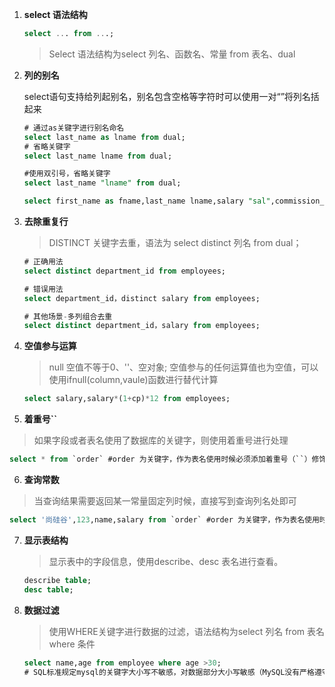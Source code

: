1. **select 语法结构**

   ```sql
   select ... from ...;
   ```

   > Select 语法结构为select  列名、函数名、常量  from 表名、dual



2. **列的别名**

   select语句支持给列起别名，别名包含空格等字符时可以使用一对“”将列名括起来

   ```sql
   # 通过as关键字进行别名命名
   select last_name as lname from dual;
   # 省略关键字
   select last_name lname from dual;
   
   #使用双引号，省略关键字
   select last_name "lname" from dual;
   
   select first_name as fname,last_name lname,salary "sal",commission_pct "cp this year" from employees order by commission_pct desc limit 5;
   ```

   

3. **去除重复行**

   > DISTINCT 关键字去重，语法为 select distinct 列名 from dual；

   ```sql
   # 正确用法
   select distinct department_id from employees;
   
   # 错误用法
   select department_id，distinct salary from employees;
   
   # 其他场景-多列组合去重
   select distinct department_id，salary from employees;
   
   ```

   

4. **空值参与运算**

   > null 空值不等于0、''、空对象; 空值参与的任何运算值也为空值，可以使用ifnull(column,vaule)函数进行替代计算

   ```sql
   select salary,salary*(1+cp)*12 from employees;
   ```



5.  **着重号``**

   > 如果字段或者表名使用了数据库的关键字，则使用着重号进行处理

   ```sql
   select * from `order` #order 为关键字，作为表名使用时候必须添加着重号（``）修饰否则报语法错误
   ```

   

6.  **查询常数**

   > 当查询结果需要返回某一常量固定列时候，直接写到查询列名处即可
   ```sql
   select '尚硅谷',123,name,salary from `order` #order 为关键字，作为表名使用时候必须添加着重号（``）修饰否则报语法错误
   ```
   
   

7. **显示表结构**

   > 显示表中的字段信息，使用describe、desc 表名进行查看。

   ```sql
   describe table;
   desc table;
   ```

   

8. **数据过滤**

   > 使用WHERE关键字进行数据的过滤，语法结构为select 列名 from 表名 where 条件

   ```sql 
   select name,age from employee where age >30;
   # SQL标准规定mysql的关键字大小写不敏感，对数据部分大小写敏感（MySQL没有严格遵守规范，因此mysql大小写不敏感）
   ```

   

   